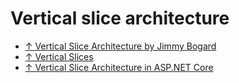 # Vertical slice architecture

- [↑ Vertical Slice Architecture by Jimmy Bogard](https://jimmybogard.com/vertical-slice-architecture/)
- [↑ Vertical Slices](https://deviq.com/practices/vertical-slices)
- [↑ Vertical Slice Architecture in ASP.NET Core](https://code-maze.com/vertical-slice-architecture-aspnet-core)

